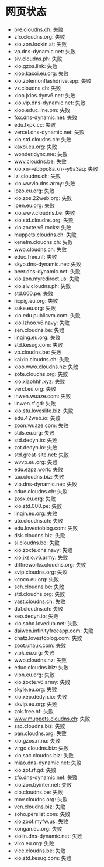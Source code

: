 # 网页状态
- bre.cloudns.ch: 失败
- zfo.cloudns.org: 失败
- xio.zon.lookin.at: 失败
- vp.dns-dynamic.net: 失败
- siv.cloudns.ph: 失败
- xio.gzos.link: 失败
- xioo.kaxoi.eu.org: 失败
- xio.zoten.onflashdrive.app: 失败
- vx.cloudns.ch: 失败
- xioo.jxios.dynv6.net: 失败
- xio.vip.dns-dynamic.net: 失败
- xioo.educ.line.pm: 失败
- fox.dns-dynamic.net: 失败
- edu.tkpk.cc: 失败
- vercel.dns-dynamic.net: 失败
- xio.std.cloudns.ch: 失败
- kaxoi.eu.org: 失败
- wonder.dynx.me: 失败
- wwv.cloudns.be: 失败
- xio.xn--ebbpo8a.xn--y9a3aq: 失败
- lzi.cloudns.ch: 失败
- xio.wwvio.dns.army: 失败
- ipzo.eu.org: 失败
- xio.zos.22web.org: 失败
- ipen.eu.org: 失败
- xio.wwv.cloudns.be: 失败
- xio.std.cloudns.org: 失败
- xio.zoxte.v6.rocks: 失败
- muppets.cloudns.ch: 失败
- kenelm.cloudns.ch: 失败
- wwo.cloudns.ch: 失败
- educ.free.nf: 失败
- skyo.dns-dynamic.net: 失败
- beer.dns-dynamic.net: 失败
- xio.zon.myredirect.us: 失败
- xio.siv.cloudns.ph: 失败
- std.000.pe: 失败
- ricpig.eu.org: 失败
- suke.eu.org: 失败
- xio.edu.publicvm.com: 失败
- xio.lzhoo.v6.navy: 失败
- sen.cloudns.be: 失败
- linqing.eu.org: 失败
- std.kesug.com: 失败
- vp.cloudns.be: 失败
- kaixin.cloudns.ch: 失败
- xioo.wwo.cloudns.nz: 失败
- zote.cloudns.org: 失败
- xio.xiaohhh.xyz: 失败
- vercl.eu.org: 失败
- inwen.wuaze.com: 失败
- linwen.rf.gd: 失败
- xio.stu.loveslife.biz: 失败
- edu.42web.io: 失败
- zoon.wuaze.com: 失败
- stds.eu.org: 失败
- std.dedyn.io: 失败
- zot.dedyn.io: 失败
- std.great-site.net: 失败
- wvvp.eu.org: 失败
- edu.ezpz.work: 失败
- tau.cloudns.biz: 失败
- vip.dns-dynamic.net: 失败
- cdue.cloudns.ch: 失败
- zosx.eu.org: 失败
- xio.std.000.pe: 失败
- linqin.eu.org: 失败
- uto.cloudns.ch: 失败
- edu.lovestoblog.com: 失败
- dsk.cloudns.biz: 失败
- si.cloudns.be: 失败
- xio.zoxte.dns.navy: 失败
- xio.jxsio.v6.army: 失败
- diffireworks.cloudns.org: 失败
- svip.cloudns.org: 失败
- kcoco.eu.org: 失败
- sch.cloudns.be: 失败
- std.cloudns.org: 失败
- vast.cloudns.ch: 失败
- duf.cloudns.ch: 失败
- xeo.dedyn.io: 失败
- xio.soho.lovedub.net: 失败
- daiwen.infinityfreeapp.com: 失败
- chatz.lovestoblog.com: 失败
- zoot.unaux.com: 失败
- vipk.eu.org: 失败
- wwo.cloudns.nz: 失败
- educ.cloudns.biz: 失败
- vipn.eu.org: 失败
- xio.zoxte.v6.army: 失败
- skyle.eu.org: 失败
- xio.xeo.dedyn.io: 失败
- skvip.eu.org: 失败
- zok.free.nf: 失败
- www.muppets.cloudns.ch: 失败
- sac.cloudns.biz: 失败
- pan.cloudns.org: 失败
- xio.gzos.rr.nu: 失败
- virgo.cloudns.biz: 失败
- xio.sac.cloudns.biz: 失败
- miao.dns-dynamic.net: 失败
- xio.zot.rf.gd: 失败
- zfo.dns-dynamic.net: 失败
- xio.zon.byinter.net: 失败
- clo.cloudns.be: 失败
- mov.cloudns.org: 失败
- ven.cloudns.biz: 失败
- soho.perslist.com: 失败
- xio.zoot.myfw.us: 失败
- xongan.eu.org: 失败
- xiolin.dns-dynamic.net: 失败
- viko.eu.org: 失败
- vice.cloudns.be: 失败
- xio.std.kesug.com: 失败

